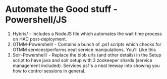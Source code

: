 # Automate the Good stuff - Powershell/JS
 1. Hybris/ - Includes a NodeJS file which automates the wait time process on HAC post-deployment. 
 2. OTMM-Powershell/ - Contains a bunch of .ps1 scripts which checks for OTMM services/performs neat service manipulations. You'll Like this
 3. Solr-Powershell/ - Replace the blob urls (and other details) in the Setup script to have java and solr setup with 3 zookeeper shards (service management included). Services.ps1's a neat leeway into showing you how to control sessions in general.